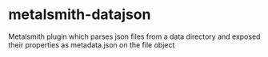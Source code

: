 # metalsmith-datajson
Metalsmith plugin which parses json files from a data directory and exposed their properties as metadata.json on the file object
